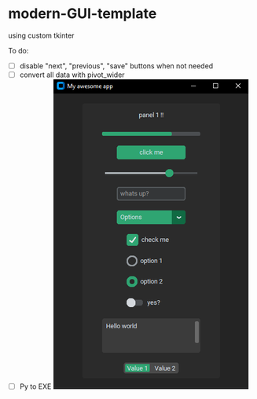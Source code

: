 # modern-GUI-template
using custom tkinter

To do:

- [ ] disable "next", "previous", "save" buttons when not needed
- [ ] convert all data with pivot_wider
- [ ] Py to EXE
![](Capture.PNG)
